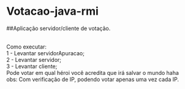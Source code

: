 # Votacao-java-rmi
##Aplicação servidor/cliente de votação.<br><br>

Como executar:<br>
1 - Levantar servidorApuracao;<br>
2 - Levantar servidor;<br>
3 - Levantar cliente;<br>
Pode votar em qual héroi você acredita que irá salvar o mundo haha<br>
obs: Com verificação de IP, podendo votar apenas uma vez cada IP.


